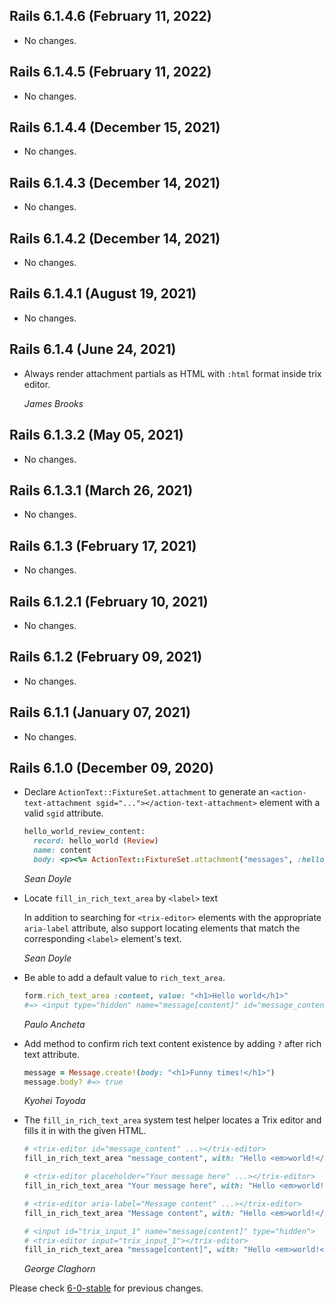 ## Rails 6.1.4.6 (February 11, 2022) ##

*   No changes.


## Rails 6.1.4.5 (February 11, 2022) ##

*   No changes.


## Rails 6.1.4.4 (December 15, 2021) ##

*   No changes.


## Rails 6.1.4.3 (December 14, 2021) ##

*   No changes.


## Rails 6.1.4.2 (December 14, 2021) ##

*   No changes.


## Rails 6.1.4.1 (August 19, 2021) ##

*   No changes.


## Rails 6.1.4 (June 24, 2021) ##

*   Always render attachment partials as HTML with `:html` format inside trix editor.

    *James Brooks*


## Rails 6.1.3.2 (May 05, 2021) ##

*   No changes.


## Rails 6.1.3.1 (March 26, 2021) ##

*   No changes.


## Rails 6.1.3 (February 17, 2021) ##

*   No changes.


## Rails 6.1.2.1 (February 10, 2021) ##

*   No changes.


## Rails 6.1.2 (February 09, 2021) ##

*   No changes.


## Rails 6.1.1 (January 07, 2021) ##

*   No changes.


## Rails 6.1.0 (December 09, 2020) ##

*   Declare `ActionText::FixtureSet.attachment` to generate an
    `<action-text-attachment sgid="..."></action-text-attachment>` element with
    a valid `sgid` attribute.

    ```ruby
    hello_world_review_content:
      record: hello_world (Review)
      name: content
      body: <p><%= ActionText::FixtureSet.attachment("messages", :hello_world) %> is great!</p>
    ```

    *Sean Doyle*

*   Locate `fill_in_rich_text_area` by `<label>` text

    In addition to searching for `<trix-editor>` elements with the appropriate
    `aria-label` attribute, also support locating elements that match the
    corresponding `<label>` element's text.

    *Sean Doyle*

*   Be able to add a default value to `rich_text_area`.

    ```ruby
    form.rich_text_area :content, value: "<h1>Hello world</h1>"
    #=> <input type="hidden" name="message[content]" id="message_content_trix_input_message_1" value="<h1>Hello world</h1>">
    ```

    *Paulo Ancheta*

*   Add method to confirm rich text content existence by adding `?` after rich
    text attribute.

    ```ruby
    message = Message.create!(body: "<h1>Funny times!</h1>")
    message.body? #=> true
    ```

    *Kyohei Toyoda*

*   The `fill_in_rich_text_area` system test helper locates a Trix editor
    and fills it in with the given HTML.

    ```ruby
    # <trix-editor id="message_content" ...></trix-editor>
    fill_in_rich_text_area "message_content", with: "Hello <em>world!</em>"

    # <trix-editor placeholder="Your message here" ...></trix-editor>
    fill_in_rich_text_area "Your message here", with: "Hello <em>world!</em>"

    # <trix-editor aria-label="Message content" ...></trix-editor>
    fill_in_rich_text_area "Message content", with: "Hello <em>world!</em>"

    # <input id="trix_input_1" name="message[content]" type="hidden">
    # <trix-editor input="trix_input_1"></trix-editor>
    fill_in_rich_text_area "message[content]", with: "Hello <em>world!</em>"
    ```

    *George Claghorn*


Please check [6-0-stable](https://github.com/rails/rails/blob/6-0-stable/actiontext/CHANGELOG.md) for previous changes.
